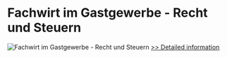 # Fachwirt im Gastgewerbe - Recht und Steuern
![Fachwirt im Gastgewerbe - Recht und Steuern](https://mycommerce.akamaized.net/api/pimages/P300452420/BIG/300452420.JPG)
[>> Detailed information](https://secure.shareit.com/shareit/product.html?productid=300452420&affiliateid=200057808)